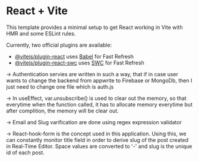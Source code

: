 # React + Vite

This template provides a minimal setup to get React working in Vite with HMR and some ESLint rules.

Currently, two official plugins are available:

-  [@vitejs/plugin-react](https://github.com/vitejs/vite-plugin-react/blob/main/packages/plugin-react/README.md) uses [Babel](https://babeljs.io/) for Fast Refresh
-  [@vitejs/plugin-react-swc](https://github.com/vitejs/vite-plugin-react-swc) uses [SWC](https://swc.rs/) for Fast Refresh

-> Authentication servies are written in such a way, that if in case user wants to change the backend from appwrite to Firebase or MongoDb, then I just need to change one file which is auth.js

-> In useEffect, var.unsubscribe() is used to clear out the memory, so that everytime when the function called, it has to allocate memory everytime but after complition, the memory will be clear out.

-> Email and Slug varification are done using regex expression validator

-> React-hook-form is the concept used in this application. Using this, we can constantly monitor title field in order to derive slug of the post created in Real-Time Editor. Space values are converted to '-' and slug is the unique id of each post.
